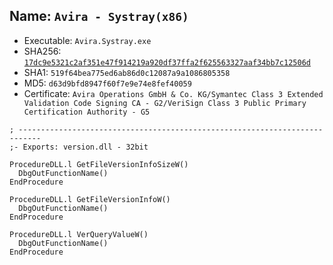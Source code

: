 ## Name: `Avira - Systray(x86)`

* Executable: `Avira.Systray.exe`
* SHA256: [`17dc9e5321c2af351e47f914219a920df37ffa2f625563327aaf34bb7c12506d`](https://www.hybrid-analysis.com/search?query=17dc9e5321c2af351e47f914219a920df37ffa2f625563327aaf34bb7c12506d)
* SHA1: `519f64bea775ed6ab86d0c12087a9a1086805358`
* MD5: `d63d9bfd8947f60f7e9e74e8fef40059`
* Certificate: `Avira Operations GmbH & Co. KG/Symantec Class 3 Extended Validation Code Signing CA - G2/VeriSign Class 3 Public Primary Certification Authority - G5`

```
; ---------------------------------------------------------------------------
;- Exports: version.dll - 32bit

ProcedureDLL.l GetFileVersionInfoSizeW()
  DbgOutFunctionName()
EndProcedure

ProcedureDLL.l GetFileVersionInfoW()
  DbgOutFunctionName()
EndProcedure

ProcedureDLL.l VerQueryValueW()
  DbgOutFunctionName()
EndProcedure
```
